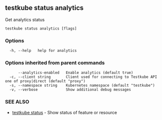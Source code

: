 ## testkube status analytics

Get analytics status

```
testkube status analytics [flags]
```

### Options

```
  -h, --help   help for analytics
```

### Options inherited from parent commands

```
      --analytics-enabled   Enable analytics (default true)
  -c, --client string       Client used for connecting to Testkube API one of proxy|direct (default "proxy")
  -s, --namespace string    Kubernetes namespace (default "testkube")
  -v, --verbose             Show additional debug messages
```

### SEE ALSO

* [testkube status](testkube_status.md)	 - Show status of feature or resource

